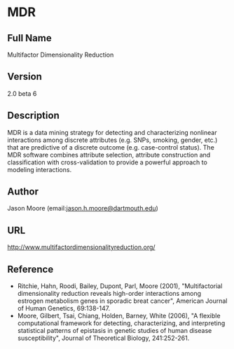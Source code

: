 # MDR

## Full Name
Multifactor Dimensionality Reduction

## Version
2.0 beta 6

## Description
MDR is a data mining strategy for detecting and characterizing nonlinear interactions among discrete attributes (e.g. SNPs, smoking, gender, etc.) that are predictive of a discrete outcome (e.g. case-control status). The MDR software combines attribute selection, attribute construction and classification with cross-validation to provide a powerful approach to modeling interactions.

## Author
Jason Moore (email:jason.h.moore@dartmouth.edu)

## URL
http://www.multifactordimensionalityreduction.org/

## Reference
* Ritchie, Hahn, Roodi, Bailey, Dupont, Parl, Moore (2001), "Multifactorial dimensionality reduction reveals high-order interactions among estrogen metabolism genes in sporadic breat cancer", American Journal of Human Genetics, 69:138-147.
* Moore, Gilbert, Tsai, Chiang, Holden, Barney, White (2006), "A flexible computational framework for detecting, characterizing, and interpreting statistical patterns of epistasis in genetic studies of human disease susceptibility", Journal of Theoretical Biology, 241:252-261.